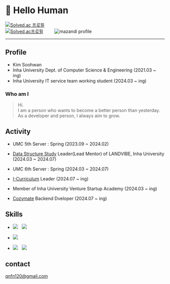 # 👋 Hello Human 

[![Solved.ac 프로필](http://mazassumnida.wtf/api/mini/generate_badge?boj=qnfn120)](https://solved.ac/qnfn120)
<br>
[![Solved.ac프로필](http://mazassumnida.wtf/api/v2/generate_badge?boj=qnfn120)](https://solved.ac/qnfn120)
&nbsp;&nbsp;&nbsp;&nbsp;&nbsp;&nbsp;&nbsp;
![mazandi profile](http://mazandi.herokuapp.com/api?handle=qnfn120&theme=warm)

-----

## Profile
- Kim Soohwan
- Inha University Dept. of Computer Science & Engineering   (2021.03 ~ ing)
- Inha University IT service team working student (2024.03 ~ ing)

### Who am I
> Hi. <br> I am a person who wants to become a better person than yesterday. <br> As a developer and person, I always aim to grow.


## Activity
- UMC 5th Server : Spring (2023.09 ~ 2024.02)

- <a href="https://github.com/Landvibe-DataStructure-2024 ">Data Structure Study</a> Leader(Lead Mentor) of LANDVIBE, Inha University (2024.03 ~ 2024.07)

- UMC 6th Server : Spring (2024.03 ~ 2024.07)

- <a href = "https://github.com/ICURRICULUM">I-Curriculum</a> Leader (2024.07 ~ ing)

- Member of Inha University Venture Startup Academy (2024.03 ~ ing)

- <a href = "https://github.com/cozy-mate">Cozymate</a> Backend Dveloper (2024.07 ~ ing)

## Skills
- <img src="https://img.shields.io/badge/java-000000?style=for-the-badge&logo=java&logoColor=white"> &nbsp;
<img src="https://img.shields.io/badge/spring-6DB33F?style=for-the-badge&logo=springBoot&logoColor=white">&nbsp;

- <img src="https://img.shields.io/badge/mysql-4479A1?style=for-the-badge&logo=Mysql&logoColor=white">&nbsp;


- <img src="https://img.shields.io/badge/git-F05032?style=for-the-badge&logo=git&logoColor=white">  &nbsp;
<img src="https://img.shields.io/badge/github-181717?style=for-the-badge&logo=github&logoColor=white"> &nbsp;

## contact
qnfn120@gmail.com


